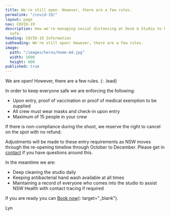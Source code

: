 ```yaml
---
title: We're still open. However, there are a few rules.
permalink: "/covid-19/"
layout: page
nav: COVID-19
description: How we're managing social distancing at Desk & Studio to keep everyone
  safe.
heading: COVID-19 Information
subheading: We're still open! However, there are a few rules.
image:
  path: "/images/heros/home-md.jpg"
  width: 1600
  height: 600
published: true
---
```


We are open\! However, there are a few rules.
{: .lead}

In order to keep everyone safe we are enforcing the following:

* Upon entry, proof of vaccination or proof of medical exemption to be supplied
* All crew must wear masks and check-in upon entry
* Maximum of 15 people in your crew

If there is non-compliance during the shoot, we reserve the right to cancel on the spot with no refund.

Adjustments will be made to these entry requirements as NSW moves through the re-opening timeline through October to December. Please get in [contact](/contact/) if you have questions around this.

In the meantime we are:

* Deep cleaning the studio daily
* Keeping antibacterial hand wash available at all times
* Maintaining a record of everyone who comes into the studio to assist NSW Health with contact tracing if required

If you are ready you can [Book now](https://deskandstudio.simplybook.me/v2/#book){: target="_blank"}.

Lyn
